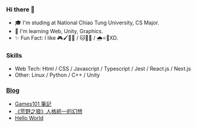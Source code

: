 ### Hi there 👋

- 🎓 I'm studing at National Chiao Tung University, CS Major.
- 🚀 I'm learning Web, Unity, Graphics.
- ✨ Fun Fact: I like 🎮🖌🎨💪 / 🐱🐧🐳 / 🌧⭐🍉XD.

### Skills

- Web Tech: Html / CSS / Javascript / Typescript / Jest / React.js / Next.js
- Other: Linux / Python / C++ / Unity

### [Blog](https://kaijhsu.github.io)

<!-- BLOG-POST-LIST:START -->
- [Games101 筆記](https://kaijhsu.github.io/cs/Games101/)
- [《荒野之狼》人格統一的幻想](https://kaijhsu.github.io/book/DerSteppenWolf/)
- [Hello World](https://kaijhsu.github.io/blog/Hello-World/)
<!-- BLOG-POST-LIST:END -->

<!--
**kaijhsu/kaijhsu** is a ✨ _special_ ✨ repository because its `README.md` (this file) appears on your GitHub profile.

Here are some ideas to get you started:

- 🔭 I’m currently working on ...
- 🌱 I’m currently learning ...
- 👯 I’m looking to collaborate on ...
- 🤔 I’m looking for help with ...
- 💬 Ask me about ...
- 📫 How to reach me: ...
- 😄 Pronouns: ...
- ⚡ Fun fact: ...
-->
